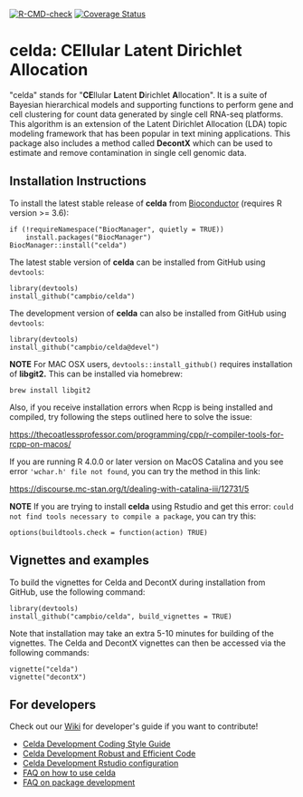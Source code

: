 <!-- badges: start -->
[![R-CMD-check](https://github.com/campbio/celda/workflows/R-CMD-check/badge.svg)](https://github.com/campbio/celda/actions)
[![Coverage Status](https://coveralls.io/repos/github/campbio/celda/badge.svg?branch=master)](https://coveralls.io/github/campbio/celda?branch=master)
<!-- badges: end -->

# celda: CEllular Latent Dirichlet Allocation

"celda" stands for "**CE**llular **L**atent **D**irichlet **A**llocation". It is a suite of Bayesian hierarchical models and supporting functions to perform gene and cell clustering for count data generated by single cell RNA-seq platforms. This algorithm is an extension of the Latent Dirichlet Allocation (LDA) topic modeling framework that has been popular in text mining applications. This package also includes a method called **DecontX** which can be used to estimate and remove contamination in single cell genomic data. 


## Installation Instructions

To install the latest stable release of **celda** from [Bioconductor](http://bioconductor.org/packages/celda/) (requires R version >= 3.6):

```
if (!requireNamespace("BiocManager", quietly = TRUE))
    install.packages("BiocManager")
BiocManager::install("celda")
```

The latest stable version  of **celda** can be installed from GitHub using `devtools`:

```
library(devtools)
install_github("campbio/celda")
```

The development version of **celda** can also be installed from GitHub using `devtools`:
```
library(devtools)
install_github("campbio/celda@devel")
```

**NOTE** For MAC OSX users, `devtools::install_github()` requires installation of **libgit2.** This can be installed via homebrew:
```
brew install libgit2
```

Also, if you receive installation errors when Rcpp is being installed and compiled, try following the steps outlined here to solve the issue:

https://thecoatlessprofessor.com/programming/cpp/r-compiler-tools-for-rcpp-on-macos/

If you are running R 4.0.0 or later version on MacOS Catalina and you see error `'wchar.h' file not found`, you can try the method in this link:

https://discourse.mc-stan.org/t/dealing-with-catalina-iii/12731/5

**NOTE** If you are trying to install **celda** using Rstudio and get this error: `could not find tools necessary to compile a package`, you can try this:
```
options(buildtools.check = function(action) TRUE)
```

## Vignettes and examples

To build the vignettes for Celda and DecontX during installation from GitHub, use the following command:

```
library(devtools)
install_github("campbio/celda", build_vignettes = TRUE)
```

Note that installation may take an extra 5-10 minutes for building of the vignettes. The Celda and DecontX vignettes can then be accessed via the following commands:
```
vignette("celda")
vignette("decontX")
```

## For developers
Check out our [Wiki](https://github.com/campbio/celda/wiki) for developer's guide if you want to contribute!
- [Celda Development Coding Style Guide](https://github.com/campbio/celda/wiki/Celda-Development-Coding-Style-Guide)
- [Celda Development Robust and Efficient Code](https://github.com/campbio/celda/wiki/Celda-Development-Robust-and-Efficient-Code)
- [Celda Development Rstudio configuration](https://github.com/campbio/celda/wiki/Celda-Development-Rstudio-configuration)
- [FAQ on how to use celda](https://github.com/campbio/celda/wiki/FAQ-on-how-to-use-celda)
- [FAQ on package development](https://github.com/campbio/celda/wiki/FAQ-on-package-development)
